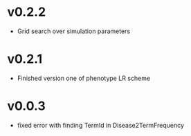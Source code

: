 
# v0.2.2
* Grid search over simulation parameters

# v0.2.1
* Finished version one of phenotype LR scheme

# v0.0.3

* fixed error with finding TermId in Disease2TermFrequency
